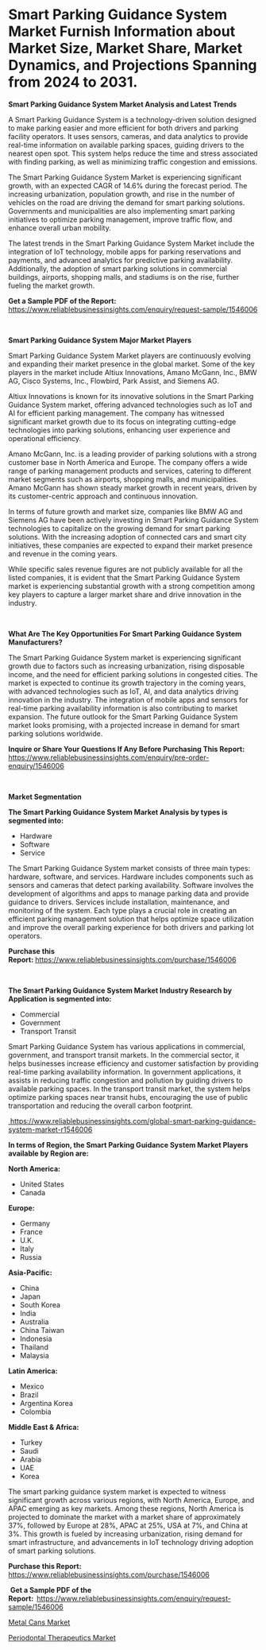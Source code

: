 <p><h1>Smart Parking Guidance System Market Furnish Information about Market Size, Market Share, Market Dynamics, and Projections Spanning from 2024 to 2031.</h1></p><p><strong>Smart Parking Guidance System Market Analysis and Latest Trends</strong></p>
<p><p>A Smart Parking Guidance System is a technology-driven solution designed to make parking easier and more efficient for both drivers and parking facility operators. It uses sensors, cameras, and data analytics to provide real-time information on available parking spaces, guiding drivers to the nearest open spot. This system helps reduce the time and stress associated with finding parking, as well as minimizing traffic congestion and emissions.</p><p>The Smart Parking Guidance System Market is experiencing significant growth, with an expected CAGR of 14.6% during the forecast period. The increasing urbanization, population growth, and rise in the number of vehicles on the road are driving the demand for smart parking solutions. Governments and municipalities are also implementing smart parking initiatives to optimize parking management, improve traffic flow, and enhance overall urban mobility.</p><p>The latest trends in the Smart Parking Guidance System Market include the integration of IoT technology, mobile apps for parking reservations and payments, and advanced analytics for predictive parking availability. Additionally, the adoption of smart parking solutions in commercial buildings, airports, shopping malls, and stadiums is on the rise, further fueling the market growth.</p></p>
<p><strong>Get a Sample PDF of the Report:&nbsp;</strong> <a href="https://www.reliablebusinessinsights.com/enquiry/request-sample/1546006">https://www.reliablebusinessinsights.com/enquiry/request-sample/1546006</a></p>
<p>&nbsp;</p>
<p><strong>Smart Parking Guidance System Major Market Players</strong></p>
<p><p>Smart Parking Guidance System Market players are continuously evolving and expanding their market presence in the global market. Some of the key players in the market include Altiux Innovations, Amano McGann, Inc., BMW AG, Cisco Systems, Inc., Flowbird, Park Assist, and Siemens AG.</p><p>Altiux Innovations is known for its innovative solutions in the Smart Parking Guidance System market, offering advanced technologies such as IoT and AI for efficient parking management. The company has witnessed significant market growth due to its focus on integrating cutting-edge technologies into parking solutions, enhancing user experience and operational efficiency.</p><p>Amano McGann, Inc. is a leading provider of parking solutions with a strong customer base in North America and Europe. The company offers a wide range of parking management products and services, catering to different market segments such as airports, shopping malls, and municipalities. Amano McGann has shown steady market growth in recent years, driven by its customer-centric approach and continuous innovation.</p><p>In terms of future growth and market size, companies like BMW AG and Siemens AG have been actively investing in Smart Parking Guidance System technologies to capitalize on the growing demand for smart parking solutions. With the increasing adoption of connected cars and smart city initiatives, these companies are expected to expand their market presence and revenue in the coming years.</p><p>While specific sales revenue figures are not publicly available for all the listed companies, it is evident that the Smart Parking Guidance System market is experiencing substantial growth with a strong competition among key players to capture a larger market share and drive innovation in the industry.</p></p>
<p>&nbsp;</p>
<p><strong>What Are The Key Opportunities For Smart Parking Guidance System Manufacturers?</strong></p>
<p><p>The Smart Parking Guidance System market is experiencing significant growth due to factors such as increasing urbanization, rising disposable income, and the need for efficient parking solutions in congested cities. The market is expected to continue its growth trajectory in the coming years, with advanced technologies such as IoT, AI, and data analytics driving innovation in the industry. The integration of mobile apps and sensors for real-time parking availability information is also contributing to market expansion. The future outlook for the Smart Parking Guidance System market looks promising, with a projected increase in demand for smart parking solutions worldwide.</p></p>
<p><strong>Inquire or Share Your Questions If Any Before Purchasing This Report:</strong> <a href="https://www.reliablebusinessinsights.com/enquiry/pre-order-enquiry/1546006">https://www.reliablebusinessinsights.com/enquiry/pre-order-enquiry/1546006</a></p>
<p>&nbsp;</p>
<p><strong>Market Segmentation</strong></p>
<p><strong>The Smart Parking Guidance System Market Analysis by types is segmented into:</strong></p>
<p><ul><li>Hardware</li><li>Software</li><li>Service</li></ul></p>
<p><p>The Smart Parking Guidance System market consists of three main types: hardware, software, and services. Hardware includes components such as sensors and cameras that detect parking availability. Software involves the development of algorithms and apps to manage parking data and provide guidance to drivers. Services include installation, maintenance, and monitoring of the system. Each type plays a crucial role in creating an efficient parking management solution that helps optimize space utilization and improve the overall parking experience for both drivers and parking lot operators.</p></p>
<p><strong>Purchase this Report:&nbsp;</strong><a href="https://www.reliablebusinessinsights.com/purchase/1546006">https://www.reliablebusinessinsights.com/purchase/1546006</a></p>
<p>&nbsp;</p>
<p><strong>The Smart Parking Guidance System Market Industry Research by Application is segmented into:</strong></p>
<p><ul><li>Commercial</li><li>Government</li><li>Transport Transit</li></ul></p>
<p><p>Smart Parking Guidance System has various applications in commercial, government, and transport transit markets. In the commercial sector, it helps businesses increase efficiency and customer satisfaction by providing real-time parking availability information. In government applications, it assists in reducing traffic congestion and pollution by guiding drivers to available parking spaces. In the transport transit market, the system helps optimize parking spaces near transit hubs, encouraging the use of public transportation and reducing the overall carbon footprint.</p></p>
<p><a href="https://www.reliablebusinessinsights.com/global-smart-parking-guidance-system-market-r1546006">&nbsp;https://www.reliablebusinessinsights.com/global-smart-parking-guidance-system-market-r1546006</a></p>
<p><strong>In terms of Region, the Smart Parking Guidance System Market Players available by Region are:</strong></p>
<p>
    <p> <strong> North America: </strong>
        <ul>
            <li>United States</li>
            <li>Canada</li>
        </ul>
        </p> 
    <p> <strong> Europe: </strong>
        <ul>
            <li>Germany</li>
            <li>France</li>
            <li>U.K.</li>
            <li>Italy</li>
            <li>Russia</li>
        </ul>
        </p> 
    <p> <strong> Asia-Pacific: </strong>
        <ul>
            <li>China</li>
            <li>Japan</li>
            <li>South Korea</li>
            <li>India</li>
            <li>Australia</li>
            <li>China Taiwan</li>
            <li>Indonesia</li>
            <li>Thailand</li>
            <li>Malaysia</li>
        </ul>
        </p> 
    <p> <strong> Latin America: </strong>
        <ul>
            <li>Mexico</li>
            <li>Brazil</li>
            <li>Argentina Korea</li>
            <li>Colombia</li>
        </ul>
        </p> 
    <p> <strong> Middle East & Africa: </strong>
        <ul>
            <li>Turkey</li>
            <li>Saudi</li>
            <li>Arabia</li>
            <li>UAE</li>
            <li>Korea</li>
        </ul>
    </p>
    </p>
<p><p>The smart parking guidance system market is expected to witness significant growth across various regions, with North America, Europe, and APAC emerging as key markets. Among these regions, North America is projected to dominate the market with a market share of approximately 37%, followed by Europe at 28%, APAC at 25%, USA at 7%, and China at 3%. This growth is fueled by increasing urbanization, rising demand for smart infrastructure, and advancements in IoT technology driving adoption of smart parking solutions.</p></p>
<p><strong>Purchase this Report: </strong><a href="https://www.reliablebusinessinsights.com/purchase/1546006">https://www.reliablebusinessinsights.com/purchase/1546006</a></p>
<p>&nbsp;<strong>Get a Sample PDF of the Report:&nbsp;&nbsp;</strong><a href="https://www.reliablebusinessinsights.com/enquiry/request-sample/1546006">https://www.reliablebusinessinsights.com/enquiry/request-sample/1546006</a></p>
<p><strong></strong></p>
<p><p><a href="https://github.com/joannagoyvaerts/Market-Research-Report-List-3/blob/main/metal-cans-market.md">Metal Cans Market</a></p><p><a href="https://github.com/lubmix/Market-Research-Report-List-3/blob/main/periodontal-therapeutics-market.md">Periodontal Therapeutics Market</a></p></p>